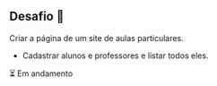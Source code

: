 ## Desafio 🚀

Criar a página de um site de aulas particulares.

- Cadastrar alunos e professores e listar todos eles.

:hourglass_flowing_sand: Em andamento
